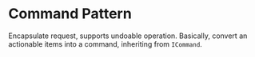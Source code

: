 # Command Pattern

Encapsulate request, supports undoable operation.
Basically, convert an actionable items into a command, inheriting from `ICommand`.
